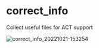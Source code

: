 # correct_info

Collect useful files for ACT support

![correct_info_20221021-153254](https://user-images.githubusercontent.com/6835141/197128636-ab85cfaa-577e-421f-a5c4-306847e9fbc8.png)
